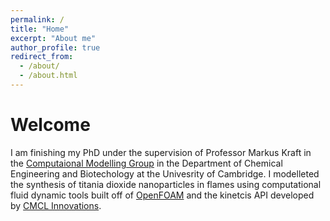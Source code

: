 ```yaml
---
permalink: /
title: "Home"
excerpt: "About me"
author_profile: true
redirect_from: 
  - /about/
  - /about.html
---
```


Welcome
======

I am finishing my PhD under the supervision of Professor Markus Kraft in the [Computaional Modelling Group](www.como.ceb.cam.ac.uk) in the Department of Chemical Engineering and Biotechology at the Univesrity of Cambridge. 
I modelleted the synthesis of titania dioxide nanoparticles in flames using computational fluid dynamic tools built off of [OpenFOAM](www.openfoam.org) and the kinetcis API developed by [CMCL Innovations](www.cmclinnovations.com).  